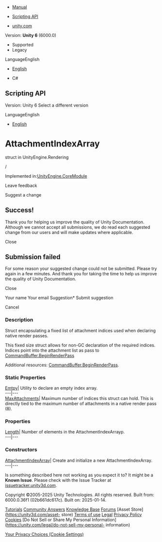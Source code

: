 [ ]()

  * [Manual](../Manual/index.html)
  * [Scripting API](../ScriptReference/index.html)

  * [unity.com](https://unity.com/)

Version: **Unity 6** (6000.0)

  * Supported
  * Legacy

LanguageEnglish

  * [English]()

  * C#

[ ](https://docs.unity3d.com)

## Scripting API

Version: Unity 6 Select a different version

LanguageEnglish

  * [English]()

# AttachmentIndexArray

struct in UnityEngine.Rendering

/

Implemented in:[UnityEngine.CoreModule](UnityEngine.CoreModule.html)

Leave feedback

Suggest a change

## Success!

Thank you for helping us improve the quality of Unity Documentation. Although
we cannot accept all submissions, we do read each suggested change from our
users and will make updates where applicable.

Close

## Submission failed

For some reason your suggested change could not be submitted. Please <a>try
again</a> in a few minutes. And thank you for taking the time to help us
improve the quality of Unity Documentation.

Close

Your name Your email Suggestion* Submit suggestion

Cancel

[ ]()

### Description

Struct encapsulating a fixed list of attachment indices used when declaring
native render passes.

This fixed size struct allows for non-GC declaration of the required indices.
Indices point into the attachment list as pass to
[CommandBuffer.BeginRenderPass](Rendering.CommandBuffer.BeginRenderPass.html)  
  
Additional resources:
[CommandBuffer.BeginRenderPass](Rendering.CommandBuffer.BeginRenderPass.html).

### Static Properties

[Emtpy](Rendering.AttachmentIndexArray.Emtpy.html)| Utility to declare an
empty index array.  
---|---  
[MaxAttachments](Rendering.AttachmentIndexArray.MaxAttachments.html)| Maximum
number of indices this struct can hold. This is directly tied to the maximum
number of attachments in a native render pass (8).  
  
### Properties

[Length](Rendering.AttachmentIndexArray.Length.html)| Number of elements in
the AttachmentIndexArrayp.  
---|---  
  
### Constructors

[AttachmentIndexArray](Rendering.AttachmentIndexArray-ctor.html)| Create and
initialize a new AttachmentIndexArray.  
---|---  
  
Is something described here not working as you expect it to? It might be a
**Known Issue**. Please check with the Issue Tracker at
[issuetracker.unity3d.com](https://issuetracker.unity3d.com).

Copyright ©2005-2025 Unity Technologies. All rights reserved. Built from:
6000.0.36f1 (02b661dc617c). Built on: 2025-01-14.

[Tutorials](https://unity3d.com/learn) [Community
Answers](https://answers.unity3d.com) [Knowledge
Base](https://support.unity3d.com/hc/en-us)
[Forums](https://forum.unity3d.com) [Asset Store](https://unity3d.com/asset-
store) [Terms of use](https://docs.unity3d.com/Manual/TermsOfUse.html)
[Legal](https://unity.com/legal) [Privacy
Policy](https://unity.com/legal/privacy-policy)
[Cookies](https://unity.com/legal/cookie-policy) [Do Not Sell or Share My
Personal Information](https://unity.com/legal/do-not-sell-my-personal-
information)

[Your Privacy Choices (Cookie Settings)](javascript:void\(0\);)

